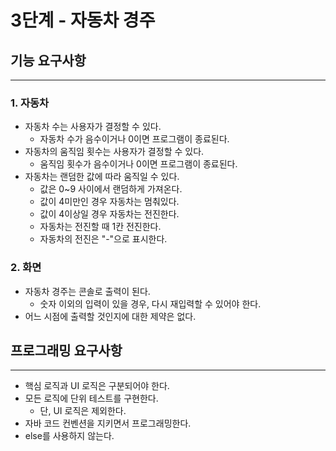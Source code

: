 # 3단계 - 자동차 경주

## 기능 요구사항

---

### 1. 자동차

- 자동차 수는 사용자가 결정할 수 있다.
    - 자동차 수가 음수이거나 0이면 프로그램이 종료된다.
- 자동차의 움직임 횟수는 사용자가 결정할 수 있다.
    - 움직임 횟수가 음수이거나 0이면 프로그램이 종료된다.
- 자동차는 랜덤한 값에 따라 움직일 수 있다.
    - 값은 0~9 사이에서 랜덤하게 가져온다.
    - 값이 4미만인 경우 자동차는 멈춰있다.
    - 값이 4이상일 경우 자동차는 전진한다.
    - 자동차는 전진할 때 1칸 전진한다.
    - 자동차의 전진은 "-"으로 표시한다.

### 2. 화면

- 자동차 경주는 콘솔로 출력이 된다.
    - 숫자 이외의 입력이 있을 경우, 다시 재입력할 수 있어야 한다.
- 어느 시점에 출력할 것인지에 대한 제약은 없다.

## 프로그래밍 요구사항

---

- 핵심 로직과 UI 로직은 구분되어야 한다.
- 모든 로직에 단위 테스트를 구현한다.
    - 단, UI 로직은 제외한다.
- 자바 코드 컨벤션을 지키면서 프로그래밍한다.
- else를 사용하지 않는다.